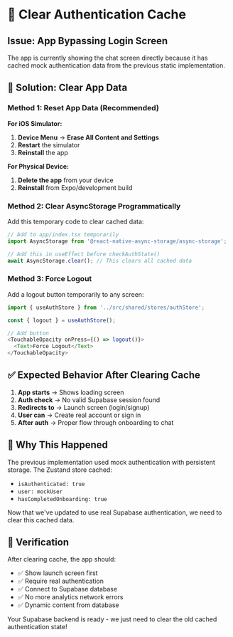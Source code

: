 # 🔄 Clear Authentication Cache

## Issue: App Bypassing Login Screen

The app is currently showing the chat screen directly because it has cached mock authentication data from the previous static implementation.

## 🚀 Solution: Clear App Data

### Method 1: Reset App Data (Recommended)

**For iOS Simulator:**
1. **Device Menu** → **Erase All Content and Settings**
2. **Restart** the simulator
3. **Reinstall** the app

**For Physical Device:**
1. **Delete the app** from your device
2. **Reinstall** from Expo/development build

### Method 2: Clear AsyncStorage Programmatically

Add this temporary code to clear cached data:

```typescript
// Add to app/index.tsx temporarily
import AsyncStorage from '@react-native-async-storage/async-storage';

// Add this in useEffect before checkAuthState()
await AsyncStorage.clear(); // This clears all cached data
```

### Method 3: Force Logout

Add a logout button temporarily to any screen:

```typescript
import { useAuthStore } from '../src/shared/stores/authStore';

const { logout } = useAuthStore();

// Add button
<TouchableOpacity onPress={() => logout()}>
  <Text>Force Logout</Text>
</TouchableOpacity>
```

## ✅ Expected Behavior After Clearing Cache

1. **App starts** → Shows loading screen
2. **Auth check** → No valid Supabase session found
3. **Redirects to** → Launch screen (login/signup)
4. **User can** → Create real account or sign in
5. **After auth** → Proper flow through onboarding to chat

## 🎯 Why This Happened

The previous implementation used mock authentication with persistent storage. The Zustand store cached:
- `isAuthenticated: true`
- `user: mockUser`
- `hasCompletedOnboarding: true`

Now that we've updated to use real Supabase authentication, we need to clear this cached data.

## 🔧 Verification

After clearing cache, the app should:
- ✅ Show launch screen first
- ✅ Require real authentication
- ✅ Connect to Supabase database
- ✅ No more analytics network errors
- ✅ Dynamic content from database

Your Supabase backend is ready - we just need to clear the old cached authentication state!
